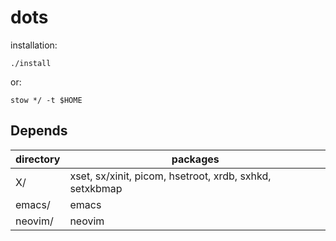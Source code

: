 # dots

installation:

```
./install
```

or:

```
stow */ -t $HOME
```

## Depends

directory | packages
----------|----------
X/        | xset, sx/xinit, picom, hsetroot, xrdb, sxhkd, setxkbmap
emacs/    | emacs
neovim/   | neovim
